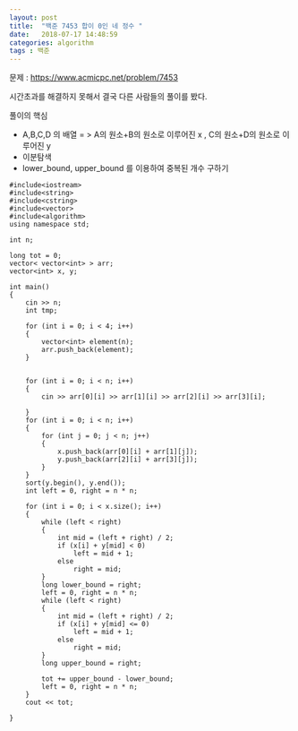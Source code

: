 ```yaml
---
layout: post
title:  "백준 7453 합이 0인 네 정수 "
date:   2018-07-17 14:48:59
categories: algorithm
tags : 백준
---
```


문제 : <https://www.acmicpc.net/problem/7453>

시간초과를 해결하지 못해서 결국 다른 사람들의 풀이를 봤다.  

풀이의 핵심 
+ A,B,C,D 의 배열 = > A의 원소+B의 원소로 이루어진 x , C의 원소+D의 원소로 이루어진 y
+ 이분탐색
+ lower_bound, upper_bound 를 이용하여 중복된 개수 구하기



~~~
#include<iostream>
#include<string>
#include<cstring>
#include<vector>
#include<algorithm>
using namespace std;

int n;

long tot = 0;
vector< vector<int> > arr;
vector<int> x, y;

int main()
{
	cin >> n;
	int tmp;

	for (int i = 0; i < 4; i++)
	{
		vector<int> element(n);
		arr.push_back(element);
	}


	for (int i = 0; i < n; i++)
	{
		cin >> arr[0][i] >> arr[1][i] >> arr[2][i] >> arr[3][i];

	}
	for (int i = 0; i < n; i++)
	{
		for (int j = 0; j < n; j++)
		{
			x.push_back(arr[0][i] + arr[1][j]);
			y.push_back(arr[2][i] + arr[3][j]);
		}
	}
	sort(y.begin(), y.end());
	int left = 0, right = n * n;

	for (int i = 0; i < x.size(); i++)
	{
		while (left < right)
		{
			int mid = (left + right) / 2;
			if (x[i] + y[mid] < 0)
				left = mid + 1;
			else
				right = mid;
		}
		long lower_bound = right;
		left = 0, right = n * n;
		while (left < right)
		{
			int mid = (left + right) / 2;
			if (x[i] + y[mid] <= 0)
				left = mid + 1;
			else
				right = mid;
		}
		long upper_bound = right;

		tot += upper_bound - lower_bound;
		left = 0, right = n * n;
	}
	cout << tot;

}
~~~
